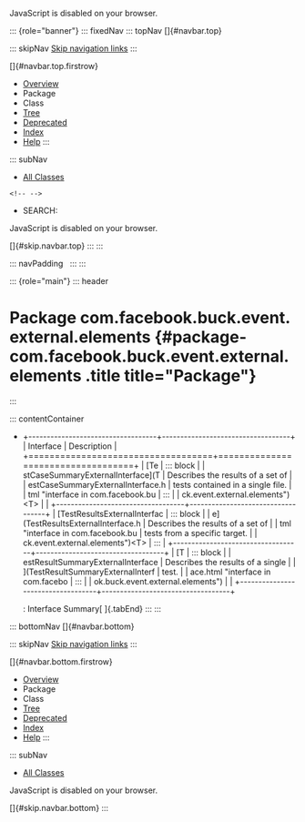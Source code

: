 <div>

JavaScript is disabled on your browser.

</div>

::: {role="banner"}
::: fixedNav
::: topNav
[]{#navbar.top}

::: skipNav
[Skip navigation links](#skip.navbar.top "Skip navigation links")
:::

[]{#navbar.top.firstrow}

-   [Overview](../../../../../../index.html)
-   Package
-   Class
-   [Tree](package-tree.html)
-   [Deprecated](../../../../../../deprecated-list.html)
-   [Index](../../../../../../index-all.html)
-   [Help](../../../../../../help-doc.html)
:::

::: subNav
-   [All Classes](../../../../../../allclasses.html)

```{=html}
<!-- -->
```
-   SEARCH:

<div>

<div>

JavaScript is disabled on your browser.

</div>

</div>

[]{#skip.navbar.top}
:::
:::

::: navPadding
 
:::
:::

::: {role="main"}
::: header
# Package com.facebook.buck.event.external.elements {#package-com.facebook.buck.event.external.elements .title title="Package"}
:::

::: contentContainer
-   +-----------------------------------+-----------------------------------+
    | Interface                         | Description                       |
    +===================================+===================================+
    | [Te                               | ::: block                         |
    | stCaseSummaryExternalInterface](T | Describes the results of a set of |
    | estCaseSummaryExternalInterface.h | tests contained in a single file. |
    | tml "interface in com.facebook.bu | :::                               |
    | ck.event.external.elements")\<T\> |                                   |
    +-----------------------------------+-----------------------------------+
    | [TestResultsExternalInterfac      | ::: block                         |
    | e](TestResultsExternalInterface.h | Describes the results of a set of |
    | tml "interface in com.facebook.bu | tests from a specific target.     |
    | ck.event.external.elements")\<T\> | :::                               |
    +-----------------------------------+-----------------------------------+
    | [T                                | ::: block                         |
    | estResultSummaryExternalInterface | Describes the results of a single |
    | ](TestResultSummaryExternalInterf | test.                             |
    | ace.html "interface in com.facebo | :::                               |
    | ok.buck.event.external.elements") |                                   |
    +-----------------------------------+-----------------------------------+

    : Interface Summary[ ]{.tabEnd}
:::
:::

::: bottomNav
[]{#navbar.bottom}

::: skipNav
[Skip navigation links](#skip.navbar.bottom "Skip navigation links")
:::

[]{#navbar.bottom.firstrow}

-   [Overview](../../../../../../index.html)
-   Package
-   Class
-   [Tree](package-tree.html)
-   [Deprecated](../../../../../../deprecated-list.html)
-   [Index](../../../../../../index-all.html)
-   [Help](../../../../../../help-doc.html)
:::

::: subNav
-   [All Classes](../../../../../../allclasses.html)

<div>

<div>

JavaScript is disabled on your browser.

</div>

</div>

[]{#skip.navbar.bottom}
:::
